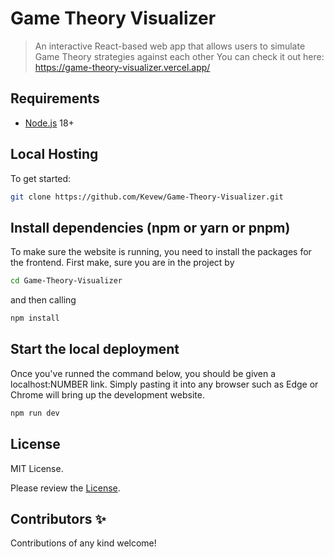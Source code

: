 # Game Theory Visualizer

> An interactive React-based web app that allows users to simulate Game Theory strategies against each other
You can check it out here: https://game-theory-visualizer.vercel.app/

## Requirements

- [Node.js](https://nodejs.org/en/) 18+

## Local Hosting

To get started:

```bash
git clone https://github.com/Kevew/Game-Theory-Visualizer.git
```

## Install dependencies (npm or yarn or pnpm)

To make sure the website is running, you need to install the packages for the frontend. First make, sure you are in the project by 

```bash
cd Game-Theory-Visualizer
```
and then calling

```bash
npm install
```

## Start the local deployment

Once you've runned the command below, you should be given a localhost:NUMBER link. Simply pasting it into any browser such as Edge or Chrome will bring up the development website.

```bash
npm run dev
```

## License

MIT License.

Please review the [License](https://github.com/Kevew/Game-Theory-Visualizer/blob/main/LICENSE).

## Contributors ✨

Contributions of any kind welcome!
